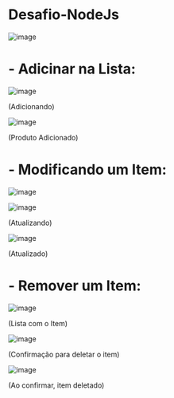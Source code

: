 # Desafio-NodeJs

![image](https://github.com/CainaZumaa/Desafio-NodeJs/assets/124850081/f4deca4c-e22f-43c8-921f-3535ac1ad28c)

# - **Adicinar na Lista:**

![image](https://github.com/CainaZumaa/Desafio-NodeJs/assets/124850081/f52a2234-6986-4641-96ed-d065062e30ec)

(Adicionando)

![image](https://github.com/CainaZumaa/Desafio-NodeJs/assets/124850081/da4da3e9-eb30-483c-b981-88d1f10e6f4e)

(Produto Adicionado)


# - **Modificando um Item:**

![image](https://github.com/CainaZumaa/Desafio-NodeJs/assets/124850081/47d57621-9290-485d-9d1d-b1fdbe71ff3b)

![image](https://github.com/CainaZumaa/Desafio-NodeJs/assets/124850081/2f88ee10-42c5-42d8-9e55-60d1fe2976bd)

(Atualizando)

![image](https://github.com/CainaZumaa/Desafio-NodeJs/assets/124850081/c996fbe6-9da9-4cef-93b0-3731e9e2a254)

(Atualizado)



# - **Remover um Item:**      
![image](https://github.com/CainaZumaa/Desafio-NodeJs/assets/124850081/14ad01f4-3b12-4e55-af9d-cb6fd4d03d1d)

(Lista com o Item)

![image](https://github.com/CainaZumaa/Desafio-NodeJs/assets/124850081/d2dc4dc3-20c8-4c69-ae8d-de28b332f99a)

(Confirmação para deletar o item)

![image](https://github.com/CainaZumaa/Desafio-NodeJs/assets/124850081/6ecaff91-1cd0-4117-8a15-361cdabf4db2)

(Ao confirmar, item deletado)












